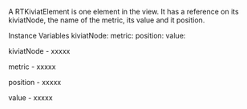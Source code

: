 A RTKiviatElement is one element in the view. It has a reference on its kiviatNode, the name of the metric, its value and it position.

Instance Variables
	kiviatNode:		<Object>
	metric:		<Object>
	position:		<Object>
	value:		<Object>

kiviatNode
	- xxxxx

metric
	- xxxxx

position
	- xxxxx

value
	- xxxxx

